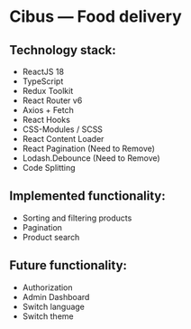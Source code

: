 # Cibus — Food delivery

## Technology stack:

-   ReactJS 18
-   TypeScript
-   Redux Toolkit
-   React Router v6
-   Axios + Fetch
-   React Hooks
-   CSS-Modules / SCSS
-   React Content Loader
-   React Pagination (Need to Remove)
-   Lodash.Debounce (Need to Remove)
-   Code Splitting

## Implemented functionality:

-   Sorting and filtering products
-   Pagination
-   Product search

## Future functionality:

-   Authorization
-   Admin Dashboard
-   Switch language
-   Switch theme
